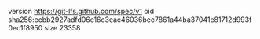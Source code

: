 version https://git-lfs.github.com/spec/v1
oid sha256:ecbb2927adfd06e16c3eac46036bec7861a44ba37041e81712d993f0ec1f8950
size 23358
